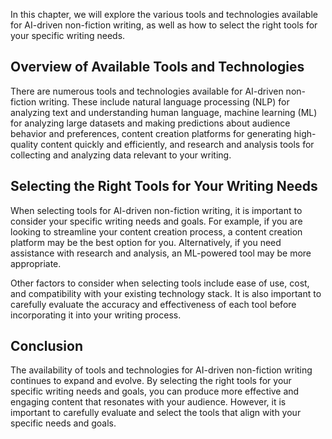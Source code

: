 
In this chapter, we will explore the various tools and technologies available for AI-driven non-fiction writing, as well as how to select the right tools for your specific writing needs.

Overview of Available Tools and Technologies
--------------------------------------------

There are numerous tools and technologies available for AI-driven non-fiction writing. These include natural language processing (NLP) for analyzing text and understanding human language, machine learning (ML) for analyzing large datasets and making predictions about audience behavior and preferences, content creation platforms for generating high-quality content quickly and efficiently, and research and analysis tools for collecting and analyzing data relevant to your writing.

Selecting the Right Tools for Your Writing Needs
------------------------------------------------

When selecting tools for AI-driven non-fiction writing, it is important to consider your specific writing needs and goals. For example, if you are looking to streamline your content creation process, a content creation platform may be the best option for you. Alternatively, if you need assistance with research and analysis, an ML-powered tool may be more appropriate.

Other factors to consider when selecting tools include ease of use, cost, and compatibility with your existing technology stack. It is also important to carefully evaluate the accuracy and effectiveness of each tool before incorporating it into your writing process.

Conclusion
----------

The availability of tools and technologies for AI-driven non-fiction writing continues to expand and evolve. By selecting the right tools for your specific writing needs and goals, you can produce more effective and engaging content that resonates with your audience. However, it is important to carefully evaluate and select the tools that align with your specific needs and goals.

